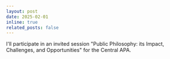 ```yaml
---
layout: post
date: 2025-02-01
inline: true
related_posts: false
---
```


I'll participate in an invited session "Public Philosophy: its Impact, Challenges, and Opportunities" for the Central APA.
